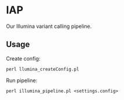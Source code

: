 # IAP
Our Illumina variant calling pipeline.

## Usage
Create config:
```perl
perl llumina_createConfig.pl
```

Run pipeline:
```perl
perl illumina_pipeline.pl <settings.config> 
```
